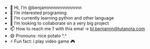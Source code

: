 - 👋 Hi, I’m @benjaminnnnnnnnnnnnn
- 👀 I’m interested programing
- 🌱 I’m currently learning python and other language
- 💞️ I’m looking to collaborate on a very big project
- 📫 How to reach me ? with this emal -> bl.benjamin@tutanota.com
- 😄 Pronouns: nice potato ^.^
- ⚡ Fun fact: i play video game 🎮

<!---
benjaminnnnnnnnnnnnn/benjaminnnnnnnnnnnnn is a ✨ special ✨ repository because its `README.md` (this file) appears on your GitHub profile.
You can click the Preview link to take a look at your changes.
--->
